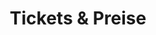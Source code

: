 ---
title: "Tickets & Preise"
layout: "tickets"
ticket_info: 'Eintrittskarten sind an allen <a href="https://www.muenchenticket.de/tickets/vorverkaufsstellen" target="blank">Vorverkaufsstellen</a> mit München-Ticket-Anschluss erhältlich oder online unter <a href="https://www.muenchenticket.de/event/schaeftlarner-konzerte-2025-31548/" target="_blank">muenchenticket.de</a>.<br><br><span style="font-weight:bolder;">Abonnements</span> erhalten Sie bei der Geschäftsstelle der Schäftlarner Konzerte. Die Preise liegen bei <span style="font-weight:bolder;">€&nbsp;99,-</span> für Kategorie 3, <span style="font-weight:bolder;">€&nbsp;155,-</span> für Kategorie 2 und <span style="font-weight:bolder;">€&nbsp;195,-</span> für Kategorie 1. <br>Das Jugendabonnement (U27) ist für <span style="font-weight:bolder;">€&nbsp;50,-</span> erhältlich (begrenzte Verfügbarkeit).<br>Bitte bestellen Sie <a href="/contact/">per E-Mail, per Post oder per Fax</a>.'

categories:
  - name: "Kategorie 1"
    price: "49,-"
    description: "Reihe 1 - 10"
  - name: "Kategorie 2" 
    price: "39,-"
    description: "Reihe 11 - 19"
  - name: "Kategorie 3"
    price: "25,-"
    description: "Reihe 20 - 24"

subscription:
  price_from: "99,-"
  description: "pro Saison <br><br>(= ab nur €&nbsp;19,80 / Konzert)"

youth_info: 'Karten für junge Besucher (U27): € 15.- (nach Verfügbarkeit).<br>Bitte reservieren Sie diese Karten unter <a href="mailto:kontakt@schaeftlarner-konzerte.de?subject=Karten für junge Besucher">kontakt@schaeftlarner-konzerte.de</a>.'

disclaimer: "* Preise inkl. MwSt, zzgl. Service-& Versandkosten."
---